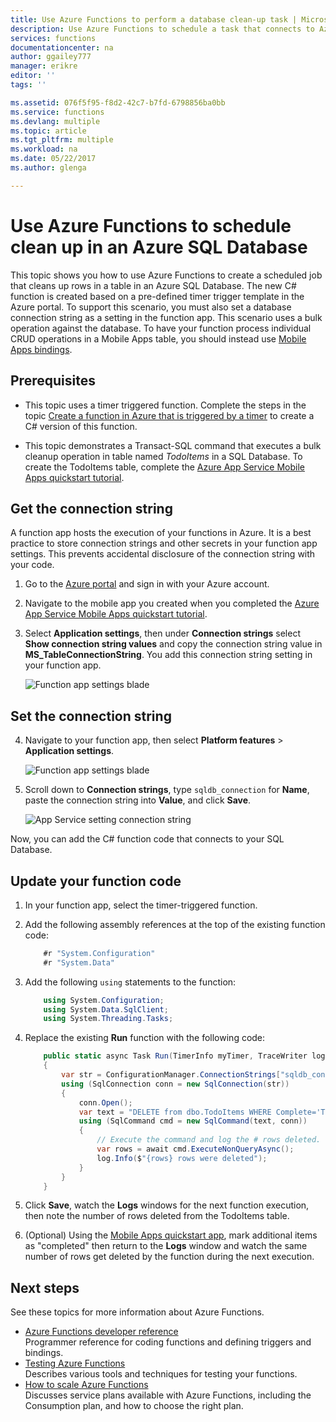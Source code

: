 ```yaml
---
title: Use Azure Functions to perform a database clean-up task | Microsoft Docs
description: Use Azure Functions to schedule a task that connects to Azure SQL Database to periodically clean up rows.
services: functions
documentationcenter: na
author: ggailey777
manager: erikre
editor: ''
tags: ''

ms.assetid: 076f5f95-f8d2-42c7-b7fd-6798856ba0bb
ms.service: functions
ms.devlang: multiple
ms.topic: article
ms.tgt_pltfrm: multiple
ms.workload: na
ms.date: 05/22/2017
ms.author: glenga

---
```

# Use Azure Functions to schedule clean up in an Azure SQL Database
This topic shows you how to use Azure Functions to create a scheduled job that cleans up rows in a table in an Azure SQL Database. The new C# function is created based on a pre-defined timer trigger template in the Azure portal. To support this scenario, you must also set a database connection string as a setting in the function app. This scenario uses a bulk operation against the database. To have your function process individual CRUD operations in a Mobile Apps table, you should instead use [Mobile Apps bindings](functions-bindings-mobile-apps.md).

## Prerequisites

+ This topic uses a timer triggered function. Complete the steps in the topic [Create a function in Azure that is triggered by a timer](functions-create-scheduled-function.md) to create a C# version of this function.   

+ This topic demonstrates a Transact-SQL command that executes a bulk cleanup operation in table named *TodoItems* in a SQL Database. To create the TodoItems table, complete the [Azure App Service Mobile Apps quickstart tutorial](../app-service-mobile/app-service-mobile-ios-get-started.md). 

## Get the connection string
A function app hosts the execution of your functions in Azure. It is a best practice to store connection strings and other secrets in your function app settings. This prevents accidental disclosure of the connection string with your code. 

1. Go to the [Azure portal](https://portal.azure.com) and sign in with your Azure account.

2. Navigate to the mobile app you created when you completed the [Azure App Service Mobile Apps quickstart tutorial](../app-service-mobile/app-service-mobile-ios-get-started.md).

3. Select **Application settings**, then under **Connection strings** select **Show connection string values** and copy the connection string value in **MS_TableConnectionString**. You add this connection string setting in your function app.
 
     ![Function app settings blade](./media/functions-scenario-database-table-cleanup/mobile-app-connection.png)

## Set the connection string 

4. Navigate to your function app, then select **Platform features** > **Application settings**.
   
    ![Function app settings blade](./media/functions-scenario-database-table-cleanup/functions-app-service-settings.png)

4. Scroll down to **Connection strings**, type `sqldb_connection` for **Name**, paste the connection string into **Value**, and click **Save**.
   
    ![App Service setting connection string](./media/functions-scenario-database-table-cleanup/functions-app-service-settings-connection-strings.png)

Now, you can add the C# function code that connects to your SQL Database.

## Update your function code

1. In your function app, select the timer-triggered function.
 
3. Add the following assembly references at the top of the existing function code:
	```cs
        #r "System.Configuration"
        #r "System.Data"
	```

3. Add the following `using` statements to the function:
	```cs
        using System.Configuration;
        using System.Data.SqlClient;
        using System.Threading.Tasks;
	```

4. Replace the existing **Run** function with the following code:
	```cs
        public static async Task Run(TimerInfo myTimer, TraceWriter log)
        {
            var str = ConfigurationManager.ConnectionStrings["sqldb_connection"].ConnectionString;
            using (SqlConnection conn = new SqlConnection(str))
            {
                conn.Open();
                var text = "DELETE from dbo.TodoItems WHERE Complete='True'";
                using (SqlCommand cmd = new SqlCommand(text, conn))
                {
                    // Execute the command and log the # rows deleted.
                    var rows = await cmd.ExecuteNonQueryAsync();
                    log.Info($"{rows} rows were deleted");
                }
            }
        }
	```

5. Click **Save**, watch the **Logs** windows for the next function execution, then note the number of rows deleted from the TodoItems table.

6. (Optional) Using the [Mobile Apps quickstart app](../app-service-mobile/app-service-mobile-ios-get-started.md), mark additional items as "completed" then return to the **Logs** window and watch the same number of rows get deleted by the function during the next execution. 

## Next steps
See these topics for more information about Azure Functions.

* [Azure Functions developer reference](functions-reference.md)  
  Programmer reference for coding functions and defining triggers and bindings.
* [Testing Azure Functions](functions-test-a-function.md)  
  Describes various tools and techniques for testing your functions.
* [How to scale Azure Functions](functions-scale.md)  
  Discusses service plans available with Azure Functions, including the Consumption plan, and how to choose the right plan.  



